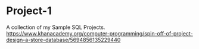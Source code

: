 # Project-1
A collection of my Sample SQL Projects. 
https://www.khanacademy.org/computer-programming/spin-off-of-project-design-a-store-database/5694856135229440
